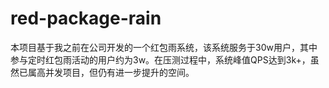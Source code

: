 # red-package-rain
本项目基于我之前在公司开发的一个红包雨系统，该系统服务于30w用户，其中参与定时红包雨活动的用户约为3w。在压测过程中，系统峰值QPS达到3k+，虽然已属高并发项目，但仍有进一步提升的空间。
